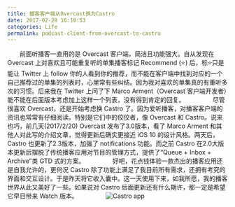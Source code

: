 ```yaml
---
title: 播客客户端从Overcast换为Castro
date: 2017-02-28 16:10:53
categories: Life
permalink: podcast-client-from-overcast-to-castro
---
```


　　前面听播客一直用的是 Overcast 客户端，简洁且功能强大。自从发现在 Overcast 上对喜欢且可能重复听的单集播客标记 Recommend (⭐️) 后，标⭐️只是能让 Twitter 上 follow 你的人看到你的推荐，而不能在客户端中找到对应的一个自己推荐过的单集的列表时，心里常有些纠结。因为我对喜欢的单集真的有重听多次的习惯。后来我在 Twitter 上问了下 Marco Arment‏（Overcast 客户端开发者）能不能在后面版本考虑加上这样一个列表，没有得到肯定的回复。
　　
　　尽管很喜欢 Overcast，还是开始考虑换 Castro 了。因为爱听播客，对播客客户端的资讯也常常有仔细阅读。特别是它们中的佼佼者，像 Overcast 和 Castro。说来也巧，前几天(2017/2/20) Overcast 发布了3.0版本，看了 Marco Arment 和其他人对此写的介绍文章，觉得更新后确实更接近 iOS 10 的设计风格。两天后，Castro 也更新了2.3版本，加强了 notifications 功能。而之前 Castro 在2.0大版本更新后摆脱了传统播客应用对节目的管理方式，提供了“Queue + Inbox + Archive”类 GTD 式的方案。
　　
　　好吧，花点钱体验一款杰出的播客应用还是自我允许的，更何况 Castro 除了功能上满足了我目前所有需求，还拥有考究的界面和交互设计。于是昨天将它收入囊中。这一天使用下来，如我所愿，我的播客世界从此又美好了一些。如果说对 Castro 后面更新还有什么期许，那一定是希望它早日带来 Watch 版本。
　　
　　![Castro app](https://i.loli.net/2019/07/31/5d410b3299c7f22287.png)

